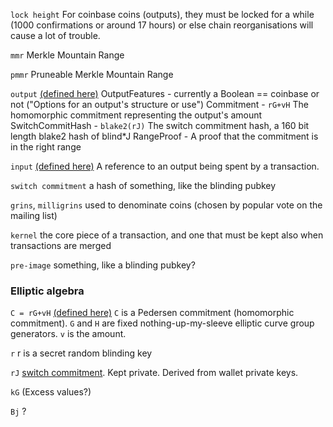 
`lock height`
  For coinbase coins (outputs), they must be locked for a while (1000 confirmations or around 17 hours) or else chain reorganisations will cause a lot of trouble.

`mmr`
  Merkle Mountain Range

`pmmr`
  Pruneable Merkle Mountain Range

`output` [(defined here)](https://github.com/mimblewimble/grin/blob/master/core/src/core/transaction.rs#L479)
	OutputFeatures - currently a Boolean == coinbase or not ("Options for an output's structure or use")
	Commitment - `rG+vH` The homomorphic commitment representing the output's amount
	SwitchCommitHash - `blake2(rJ)` The switch commitment hash, a 160 bit length blake2 hash of blind*J
	RangeProof - A proof that the commitment is in the right range

`input` [(defined here)](https://github.com/mimblewimble/grin/blob/master/core/src/core/transaction.rs#L375)
	A reference to an output being spent by a transaction.

`switch commitment`
      a hash of something, like the blinding pubkey

`grins`, `milligrins`
  used to denominate coins (chosen by popular vote on the mailing list)

`kernel`
  the core piece of a transaction, and one that must be kept also when transactions are merged

`pre-image`
    something, like a blinding pubkey?

### Elliptic algebra

`C = rG+vH` [(defined here)](https://download.wpsoftware.net/bitcoin/wizardry/mimblewimble.txt)
  `C` is a Pedersen commitment (homomorphic commitment). `G` and `H` are fixed nothing-up-my-sleeve elliptic
curve group generators. `v` is the amount. 

`r`
  r is a secret random blinding key

`rJ`
  [switch commitment](https://people.mmci.uni-saarland.de/~truffing/papers/switch-commitments.pdf). Kept private. Derived from wallet private keys.

`kG`
  (Excess values?)

`Bj`
  ?
